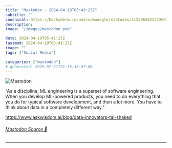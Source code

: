 ```yaml
---
title: "Mastodon - 2024-04-19T05:41:23Z"
subtitle: ""
canonical: https://hachyderm.io/users/mweagle/statuses/112296282237269128
description:
image: "/images/mastodon.png"

date: 2024-04-19T05:41:23Z
lastmod: 2024-04-19T05:41:23Z
image: ""
tags: ["Social Media"]

categories: ["mastodon"]
# generated: 2025-07-21T21:15:38-07:00
---
```

![Mastodon](/images/mastodon.png)

<p>“As a discipline, ML engineering is a superset of software engineering. When you develop ML-powered products, you need to do everything that you do for typical software development, and then a lot more. You have to think about data in a completely different way.&quot;</p><p><a href="https://www.askwisdom.ai/blog/data-innovators-tal-shaked" target="_blank" rel="nofollow noopener noreferrer" translate="no"><span class="invisible">https://www.</span><span class="ellipsis">askwisdom.ai/blog/data-innovat</span><span class="invisible">ors-tal-shaked</span></a></p>


###### [Mastodon Source 🐘](https://hachyderm.io/@mweagle/112296282237269128)

___

